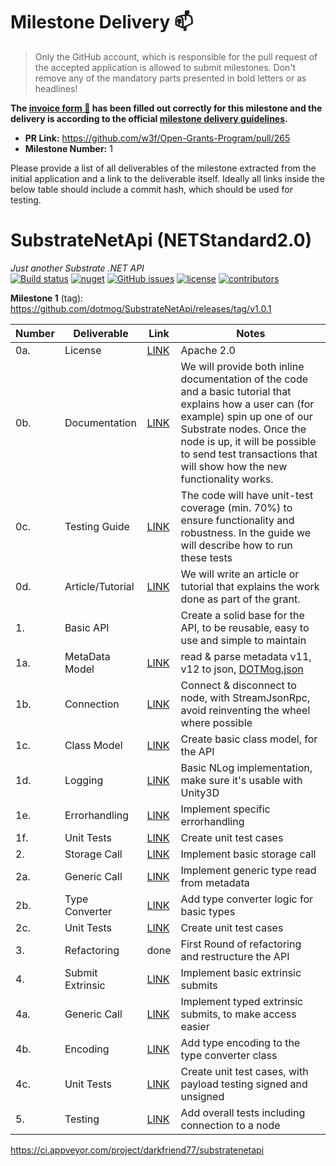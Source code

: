 # Milestone Delivery :mailbox:

> Only the GitHub account, which is responsible for the pull request of the accepted application is allowed to submit milestones. Don't remove any of the mandatory parts presented in bold letters or as headlines!

**The [invoice form :pencil:](https://forms.gle/8Wx7nxtq8fKrsuEz8) has been filled out correctly for this milestone and the delivery is according to the official [milestone delivery guidelines](https://github.com/w3f/General-Grants-Program/blob/master/grants/milestone-deliverables-guidelines.md).**  

* **PR Link:** https://github.com/w3f/Open-Grants-Program/pull/265 
* **Milestone Number:** 1

Please provide a list of all deliverables of the milestone extracted from the initial application and a link to the deliverable itself. Ideally all links inside the below table should include a commit hash, which should be used for testing.

# SubstrateNetApi (NETStandard2.0)
*Just another Substrate .NET API*  
[![Build status](https://ci.appveyor.com/api/projects/status/jsei7yv376en17rr?svg=true)](https://ci.appveyor.com/project/darkfriend77/substratenetapi)
[![nuget](https://img.shields.io/nuget/v/SubstrateNetApi)](https://ci.appveyor.com/project/darkfriend77/substratenetapi/build/artifacts)
[![GitHub issues](https://img.shields.io/github/issues/darkfriend77/SubstrateNetApi.svg)](https://github.com/darkfriend77/SubstrateNetApi/issues)
[![license](https://img.shields.io/github/license/darkfriend77/SubstrateNetApi)](https://github.com/darkfriend77/SubstrateNetApi/blob/origin/LICENSE)
[![contributors](https://img.shields.io/github/contributors/darkfriend77/SubstrateNetApi)](https://github.com/darkfriend77/SubstrateNetApi/graphs/contributors)

**Milestone 1** (tag): https://github.com/dotmog/SubstrateNetApi/releases/tag/v1.0.1

| Number | Deliverable | Link | Notes
| ------------- | ------------- | ------------- |------------- |
| 0a. | License | [LINK](https://github.com/dotmog/SubstrateNetApi/blob/origin/LICENSE) |Apache 2.0 |
| 0b. | Documentation | [LINK](https://github.com/dotmog/SubstrateNetApi/blob/origin/README.md) | We will provide both inline documentation of the code and a basic tutorial that explains how a user can (for example) spin up one of our Substrate nodes. Once the node is up, it will be possible to send test transactions that will show how the new functionality works. |
| 0c. | Testing Guide | [LINK](https://github.com/dotmog/SubstrateNetApi/blob/origin/README.md#testing-guide) |  The code will have unit-test coverage (min. 70%) to ensure functionality and robustness. In the guide we will describe how to run these tests | 
| 0d. | Article/Tutorial | [LINK](https://github.com/dotmog/SubstrateNetApi/blob/origin/README.md) | We will write an article or tutorial that explains the work done as part of the grant. 
| 1. | Basic API | | Create a solid base for the API, to be reusable, easy to use and simple to maintain |
| 1a. | MetaData Model | [LINK](https://github.com/dotmog/SubstrateNetApi/blob/origin/SubstrateNetApi/MetaDataParser.cs) | read & parse metadata v11, v12 to json, [DOTMog.json](https://github.com/dotmog/SubstrateNetApi/blob/origin/DemoApiTest/DOTMogNET.json) |  
| 1b. | Connection | [LINK](https://github.com/dotmog/SubstrateNetApi/blob/9bea9a4dacda64d83d7dc9606f6a4e5c9af9fd2b/SubstrateNetApi/SubstrateClient.cs#L147) | Connect & disconnect to node, with StreamJsonRpc, avoid reinventing the wheel where possible |  
| 1c. | Class Model | [LINK](https://github.com/dotmog/SubstrateNetApi/tree/origin/SubstrateNetApi/Model) | Create basic class model, for the API |  
| 1d. | Logging | [LINK](https://github.com/dotmog/SubstrateNetApi/blob/origin/SubstrateNetApi/SubstrateClient.cs#L34) | Basic NLog implementation, make sure it's usable with Unity3D |  
| 1e. | Errorhandling | [LINK](https://github.com/dotmog/SubstrateNetApi/tree/origin/SubstrateNetApi/Exceptions) | Implement specific errorhandling | 
| 1f. | Unit Tests | [LINK](https://github.com/dotmog/SubstrateNetApi/tree/origin/SubstrateNetApiTest/ClientTests) | Create unit test cases | 
| 2. | Storage Call | [LINK](https://github.com/dotmog/SubstrateNetApi/blob/9bea9a4dacda64d83d7dc9606f6a4e5c9af9fd2b/SubstrateNetApi/SubstrateClient.cs#L255) | Implement basic storage call | 
| 2a. | Generic Call | [LINK](https://github.com/dotmog/SubstrateNetApi/blob/9bea9a4dacda64d83d7dc9606f6a4e5c9af9fd2b/SubstrateNetApi/SubstrateClient.cs#L276) | Implement generic type read from metadata |
| 2b. | Type Converter | [LINK](https://github.com/dotmog/SubstrateNetApi/blob/9bea9a4dacda64d83d7dc9606f6a4e5c9af9fd2b/SubstrateNetApi/SubstrateClient.cs#L71) | Add type converter logic for basic types |
| 2c. | Unit Tests | [LINK](https://github.com/dotmog/SubstrateNetApi/blob/origin/SubstrateNetApiTest/TypeConverters/TypeConverterTests.cs) | Create unit test cases |
| 3. | Refactoring | done | First Round of refactoring and restructure the API |
| 4. | Submit Extrinsic | [LINK](https://github.com/dotmog/SubstrateNetApi/blob/9bea9a4dacda64d83d7dc9606f6a4e5c9af9fd2b/SubstrateNetApi/Modules/Author.cs#L40) | Implement basic extrinsic submits | 
| 4a. | Generic Call | [LINK](https://github.com/dotmog/SubstrateNetApi/blob/origin/SubstrateNetApi/Model/Calls/GenericExtrinsicCall.cs) | Implement typed extrinsic submits, to make access easier |
| 4b. | Encoding | [LINK](https://github.com/dotmog/SubstrateNetApi/blob/origin/SubstrateNetApi/Model/Types/IType.cs) | Add type encoding to the type converter class |
| 4c. | Unit Tests | [LINK](https://github.com/dotmog/SubstrateNetApi/tree/origin/SubstrateNetApiTest/Extrinsic) | Create unit test cases, with payload testing signed and unsigned |
| 5. | Testing | [LINK](https://github.com/dotmog/SubstrateNetApi/blob/origin/DemoApiTest/Program.cs) | Add overall tests including connection to a node | 

https://ci.appveyor.com/project/darkfriend77/substratenetapi
